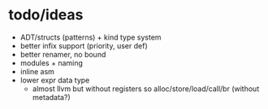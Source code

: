 # todo/ideas
- ADT/structs (patterns) + kind type system
- better infix support (priority, user def)
- better renamer, no bound
- modules + naming
- inline asm
- lower expr data type
  - almost llvm but without registers
    so alloc/store/load/call/br
    (without metadata?)
